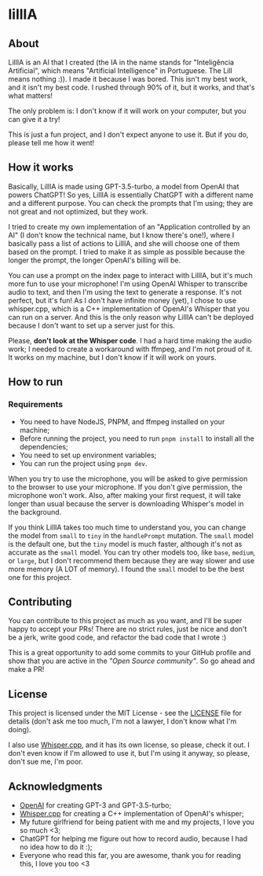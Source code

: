 # lillIA

## About

LillIA is an AI that I created (the IA in the name stands for "Inteligência Artificial", which means "Artificial Intelligence" in Portuguese. The Lill means nothing :\)). I made it because I was bored. This isn't my best work, and it isn't my best code. I rushed through 90% of it, but it works, and that's what matters!

The only problem is: I don't know if it will work on your computer, but you can give it a try!

This is just a fun project, and I don't expect anyone to use it. But if you do, please tell me how it went!

## How it works

Basically, LillIA is made using GPT-3.5-turbo, a model from OpenAI that powers ChatGPT! So yes, LillIA is essentially ChatGPT with a different name and a different purpose. You can check the prompts that I'm using; they are not great and not optimized, but they work.

I tried to create my own implementation of an "Application controlled by an AI" (I don't know the technical name, but I know there's one!), where I basically pass a list of actions to LillIA, and she will choose one of them based on the prompt. I tried to make it as simple as possible because the longer the prompt, the longer OpenAI's billing will be.

You can use a prompt on the index page to interact with LillIA, but it's much more fun to use your microphone! I'm using OpenAI Whisper to transcribe audio to text, and then I'm using the text to generate a response. It's not perfect, but it's fun! As I don't have infinite money (yet), I chose to use whisper.cpp, which is a C++ implementation of OpenAI's Whisper that you can run on a server. And this is the only reason why LillIA can't be deployed because I don't want to set up a server just for this.

Please, **don't look at the Whisper code**. I had a hard time making the audio work; I needed to create a workaround with ffmpeg, and I'm not proud of it. It works on my machine, but I don't know if it will work on yours.

## How to run

### Requirements

- You need to have NodeJS, PNPM, and ffmpeg installed on your machine;
- Before running the project, you need to run `pnpm install` to install all the dependencies;
- You need to set up environment variables;
- You can run the project using `pnpm dev`.

When you try to use the microphone, you will be asked to give permission to the browser to use your microphone. If you don't give permission, the microphone won't work. Also, after making your first request, it will take longer than usual because the server is downloading Whisper's model in the background.

If you think LillIA takes too much time to understand you, you can change the model from `small` to `tiny` in the `handlePrompt` mutation. The `small` model is the default one, but the `tiny` model is much faster, although it's not as accurate as the `small` model. You can try other models too, like `base`, `medium`, or `large`, but I don't recommend them because they are way slower and use more memory (A LOT of memory). I found the `small` model to be the best one for this project.

## Contributing

You can contribute to this project as much as you want, and I'll be super happy to accept your PRs! There are no strict rules, just be nice and don't be a jerk, write good code, and refactor the bad code that I wrote :)

This is a great opportunity to add some commits to your GitHub profile and show that you are active in the _"Open Source community"_. So go ahead and make a PR!

## License

This project is licensed under the MIT License - see the [LICENSE](LICENSE) file for details (don't ask me too much, I'm not a lawyer, I don't know what I'm doing).

I also use [Whisper.cpp](https://github.com/ggerganov/whisper.cpp/blob/master/LICENSE), and it has its own license, so please, check it out. I don't even know if I'm allowed to use it, but I'm using it anyway, so please, don't sue me, I'm poor.

## Acknowledgments

- [OpenAI](https://openai.com/) for creating GPT-3 and GPT-3.5-turbo;
- [Whisper.cpp](https://github.com/ggerganov/whisper.cpp) for creating a C++ implementation of OpenAI's whisper;
- My future girlfriend for being patient with me and my projects, I love you so much <3;
- ChatGPT for helping me figure out how to record audio, because I had no idea how to do it :);
- Everyone who read this far, you are awesome, thank you for reading this, I love you too <3
